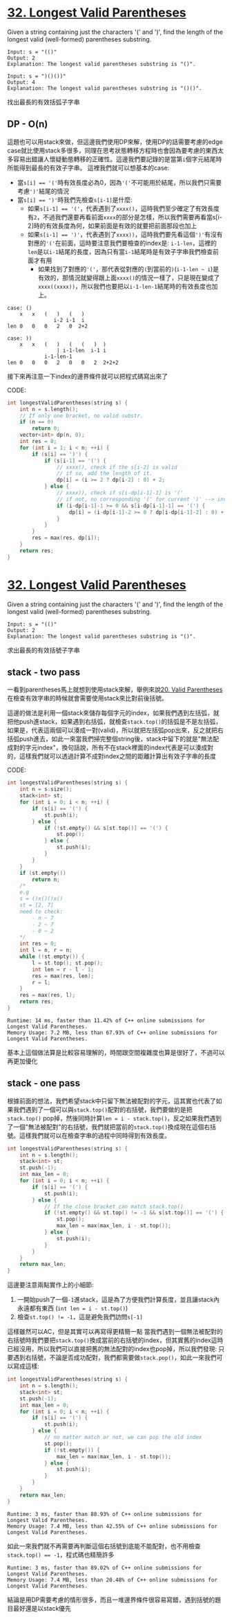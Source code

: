 # [32. Longest Valid Parentheses](https://leetcode.com/problems/longest-valid-parentheses/)

Given a string containing just the characters '(' and ')', find the length of the longest valid (well-formed) parentheses substring.

```
Input: s = "(()"
Output: 2
Explanation: The longest valid parentheses substring is "()".

Input: s = ")()())"
Output: 4
Explanation: The longest valid parentheses substring is "()()".
```
找出最長的有效括弧子字串

## DP - O(n)
這題也可以用stack來做，但這邊我們使用DP來解，使用DP的話需要考慮的edge case就比使用stack多很多，同理在思考狀態轉移方程時也會因為要考慮的東西太多容易出錯讓人懷疑動態轉移的正確性。這邊我們要記錄的是當第`i`個字元結尾時所能得到最長的有效子字串。
這裡我們就可以想基本的case:
- 當`s[i] == '('`時有效長度必為0，因為`'('`不可能用於結尾，所以我們只需要考慮`')'`結尾的情況
- 當`s[i] == ')'`時我們先檢查`s[i-1]`是什麼:
    - 如果`s[i-1] == '('`，代表遇到了`xxxx()`，這時我們至少確定了有效長度有`2`，不過我們還要再看前面`xxxx`的部分是怎樣，所以我們需要再看當s[i-2]時的有效長度為何，如果前面是有效的就要把前面那段也加上
    - 如果`s[i-1] == ')'`，代表遇到了`xxxx))`，這時我們要先看這個`')'`有沒有對應的`'('`在前面，這時要注意我們要檢查的index是: `i-1-len`，這裡的`len`是以`i-1`結尾的長度，因為只有當`i-1`結尾時是有效子字串我們檢查前面才有用
        - 如果找到了對應的`'('`，那代表從對應的`(`到當前的`)`(`i-1-len ~ i`)是有效的，那情況就變得跟上面`xxxx()`的情況一樣了，只是現在變成了`xxxx((xxxx))`，所以我們也要把以`i-1-len-1`結尾時的有效長度也加上。
```
case: ()
    x   x   (   )   (   )
               i-2 i-1  i
len 0   0   0   2   0  2+2

case: ))
    x   x   (   )   (   (   )  )
                | i-1-len  i-1 i
            i-1-len-1
len 0   0   0   2   0   0   2  2+2+2
```

接下來再注意一下index的邊界條件就可以把程式碼寫出來了

CODE:
```cpp
int longestValidParentheses(string s) {
    int n = s.length();
    // If only one bracket, no valid substr.
    if (n == 0)
        return 0;
    vector<int> dp(n, 0);
    int res = 0;
    for (int i = 1; i < n; ++i) {
        if (s[i] == ')') {
            if (s[i-1] == '(') {
                // xxxx(), check if the s[i-2] is valid
                // if so, add the length of it.
                dp[i] = (i >= 2 ? dp[i-2] : 0) + 2;
            } else {
                // xxxx)), check if s[i-dp[i-1]-1] is '('
                // if not, no corresponding '(' for current ')' --> invalid
                if (i-dp[i-1]-1 >= 0 && s[i-dp[i-1]-1] == '(') {
                    dp[i] = (i-dp[i-1]-2 >= 0 ? dp[i-dp[i-1]-2] : 0) + dp[i-1] + 2;
                }
            }
        }
        res = max(res, dp[i]);
    }
    return res;
}
```

# [32. Longest Valid Parentheses](https://leetcode.com/problems/longest-valid-parentheses/)

Given a string containing just the characters '(' and ')', find the length of the longest valid (well-formed) parentheses substring.

```
Input: s = "(()"
Output: 2
Explanation: The longest valid parentheses substring is "()".
```
求出最長的有效括號子字串

## stack - two pass
一看到parentheses馬上就想到使用stack來解，舉例來說[20. Valid Parentheses](https://leetcode.com/problems/valid-parentheses/)在檢查有效字串的時候就會需要使用stack來比對前後括號。

這邊的做法是利用一個stack來儲存每個字元的index，如果我們遇到左括弧，就把他push進stack，如果遇到右括弧，就檢查`stack.top()`的括弧是不是左括弧，如果是，代表這兩個可以湊成一對(valid)，所以就把左括弧pop出來，反之就把右括弧push進去，如此一來當我們掃完整個string後，stack中留下的就是"無法配成對的字元index"，換句話說，所有不在stack裡面的index代表是可以湊成對的，這樣我們就可以透過計算不成對index之間的距離計算出有效子字串的長度

CODE:
```cpp
int longestValidParentheses(string s) {
    int n = s.size();
    stack<int> st;
    for (int i = 0; i < n; ++i) {
        if (s[i] == '(') {
            st.push(i);
        } else {
            if (!st.empty() && s[st.top()] == '(') {
                st.pop();
            } else {
                st.push(i);
            }
        }
    }
    if (st.empty())
        return n;
    /*
    e.g
    s = ()x()()x()
    st = [2, 7]
    need to check:
        - n ~ 7
        - 2 ~ 7
        - 0 ~ 2
    */
    int res = 0;
    int l = n, r = n;
    while (!st.empty()) {
        l = st.top(); st.pop();
        int len = r - l - 1;
        res = max(res, len);
        r = l;
    }
    res = max(res, l);
    return res;
}
```

```
Runtime: 14 ms, faster than 11.42% of C++ online submissions for Longest Valid Parentheses.
Memory Usage: 7.2 MB, less than 67.93% of C++ online submissions for Longest Valid Parentheses.
```
基本上這個做法算是比較容易理解的，時間跟空間複雜度也算是很好了，不過可以再更加優化

## stack - one pass
根據前面的想法，我們希望stack中只留下無法被配對的字元，這其實也代表了如果我們遇到了一個可以與`stack.top()`配對的右括號，我們要做的是把`stack.top()` pop掉，然後同時計算`len = i - stack.top()`，反之如果我們遇到了一個"無法被配對"的右括號，我們就把當前的`stack.top()`換成現在這個右括號。這樣我們就可以在檢查字串的過程中同時得到有效長度。

```cpp
int longestValidParentheses(string s) {
    int n = s.length();
    stack<int> st;
    st.push(-1);
    int max_len = 0;
    for (int i = 0; i < n; ++i) {
        if (s[i] == '(') {
            st.push(i);
        } else {
            // If the close bracket can match stack.top()
            if (!st.empty() && st.top() != -1 && s[st.top()] == '(') {
                st.pop();
                max_len = max(max_len, i - st.top());
            } else {
                st.push(i);
            }
        }
    }
    return max_len;
}
```

這邊要注意兩點實作上的小細節:
1. 一開始push了一個`-1`進stack，這是為了方便我們計算長度，並且讓stack內永遠都有東西 (`int len = i - st.top()`)
2. 檢查`st.top() != -1`，這是避免我們訪問`s[-1]`

這樣雖然可以AC，但是其實可以再寫得更精簡一點
當我們遇到一個無法被配對的右括號時我們要把`stack.top()`換成當前的右括號的index，但其實舊的index這時已經沒用，所以我們可以直接把舊的無法配對的index也pop掉，所以我們發現: 只要遇到右括號，不論是否成功配對，我們都需要做`stack.pop()`，如此一來我們可以寫成這樣:

```cpp
int longestValidParentheses(string s) {
    int n = s.length();
    stack<int> st;
    st.push(-1);
    int max_len = 0;
    for (int i = 0; i < n; ++i) {
        if (s[i] == '(') {
            st.push(i);
        } else {
            // no matter match or not, we can pop the old index
            st.pop();
            if (!st.empty()) {
                max_len = max(max_len, i - st.top());
            } else {
                st.push(i);
            }
        }
    }
    return max_len;
}
```

```
Runtime: 3 ms, faster than 88.93% of C++ online submissions for Longest Valid Parentheses.
Memory Usage: 7.4 MB, less than 42.55% of C++ online submissions for Longest Valid Parentheses.
```

如此一來我們就不再需要再判斷這個右括號到底能不能配對，也不用檢查`stack.top() == -1`，程式碼也精簡許多


```
Runtime: 3 ms, faster than 89.02% of C++ online submissions for Longest Valid Parentheses.
Memory Usage: 7.4 MB, less than 20.48% of C++ online submissions for Longest Valid Parentheses.
```
結論是用DP需要考慮的情形很多，而且一堆邊界條件很容易寫錯，遇到括號的題目最好還是以stack優先
